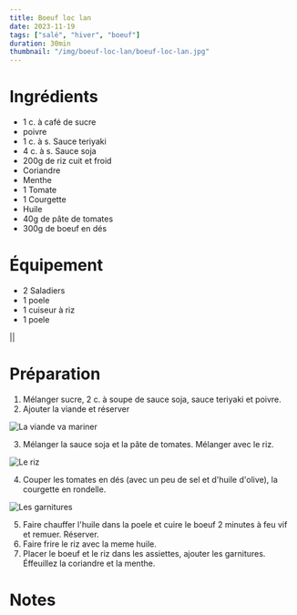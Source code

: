 ```yaml
---
title: Boeuf loc lan
date: 2023-11-19
tags: ["salé", "hiver", "boeuf"]
duration: 30min
thumbnail: "/img/boeuf-loc-lan/boeuf-loc-lan.jpg"
---
```


# Ingrédients

+ 1 c. à café de sucre
+ poivre
+ 1 c. à s. Sauce teriyaki
+ 4 c. à s. Sauce soja
+ 200g de riz cuit et froid
+ Coriandre
+ Menthe
+ 1 Tomate
+ 1 Courgette
+ Huile
+ 40g de pâte de tomates
+ 300g de boeuf en dés


# Équipement

+ 2 Saladiers
+ 1 poele
+ 1 cuiseur à riz
+ 1 poele

||

# Préparation

1. Mélanger sucre, 2 c. à soupe de sauce soja, sauce teriyaki et poivre.
2. Ajouter la viande et réserver

![La viande va mariner](/img/boeuf-loc-lan/boeuf-loc-lan-step-2.jpg)

3. Mélanger la sauce soja et la pâte de tomates. Mélanger avec le riz.

![Le riz](/img/boeuf-loc-lan/boeuf-loc-lan-step-3.jpg)

4. Couper les tomates en dés (avec un peu de sel et d'huile d'olive), la courgette en rondelle.

![Les garnitures](/img/boeuf-loc-lan/boeuf-loc-lan-step-4.jpg)

5. Faire chauffer l'huile dans la poele et cuire le boeuf 2 minutes à feu vif et remuer. Réserver.
6. Faire frire le riz avec la meme huile.
7. Placer le boeuf et le riz dans les assiettes, ajouter les garnitures. Éffeuillez la coriandre et la menthe.

# Notes

